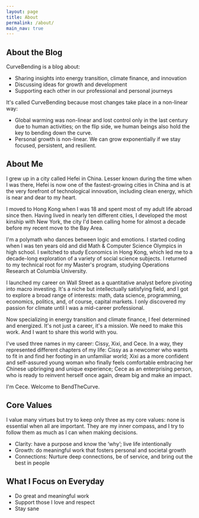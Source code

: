 ```yaml
---
layout: page
title: About
permalink: /about/
main_nav: true
---
```


## About the Blog
CurveBending is a blog about:
- Sharing insights into energy transition, climate finance, and innovation
- Discussing ideas for growth and development
- Supporting each other in our professional and personal journeys

It's called CurveBending because most changes take place in a non-linear way:
- Global warming was non-linear and lost control only in the last century due to human activities; on the flip side, we human beings also hold the key to bending down the curve.
- Personal growth is non-linear. We can grow exponentially if we stay focused, persistent, and resilient.

## About Me
I grew up in a city called Hefei in China. Lesser known during the time when I was there, Hefei is now one of the fastest-growing cities in China and is at the very forefront of technological innovation, including clean energy, which is near and dear to my heart.

I moved to Hong Kong when I was 18 and spent most of my adult life abroad since then. Having lived in nearly ten different cities, I developed the most kinship with New York, the city I'd been calling home for almost a decade before my recent move to the Bay Area.

I'm a polymath who dances between logic and emotions. I started coding when I was ten years old and did Math & Computer Science Olympics in high school. I switched to study Economics in Hong Kong, which led me to a decade-long exploration of a variety of social science subjects. I returned to my technical root for my Master's program, studying Operations Research at Columbia University. 

I launched my career on Wall Street as a quantitative analyst before pivoting into macro investing. It's a niche but intellectually satisfying field, and I got to explore a broad range of interests: math, data science, programming, economics, politics, and, of course, capital markets. I only discovered my passion for climate until I was a mid-career professional. 

Now specializing in energy transition and climate finance, I feel determined and energized. It's not just a career, it's a mission. We need to make this work. And I want to share this world with you.

I've used three names in my career: Cissy, Xixi, and Cece. In a way, they represented different chapters of my life: Cissy as a newcomer who wants to fit in and find her footing in an unfamiliar world; Xixi as a more confident and self-assured young woman who finally feels comfortable embracing her Chinese upbringing and unique experience; Cece as an enterprising person, who is ready to reinvent herself once again, dream big and make an impact.

I'm Cece. Welcome to BendTheCurve.

## Core Values
I value many virtues but try to keep only three as my core values: none is essential when all are important. They are my inner compass, and I try to follow them as much as I can when making decisions.
- Clarity: have a purpose and know the ‘why’; live life intentionally
- Growth: do meaningful work that fosters personal and societal growth
- Connections: Nurture deep connections, be of service, and bring out the best in people

## What I Focus on Everyday
- Do great and meaningful work
- Support those I love and respect
- Stay sane



